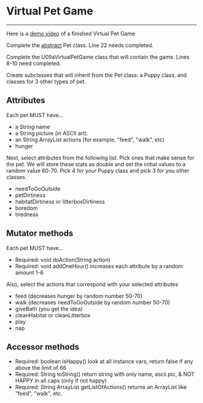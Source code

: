 # Virtual Pet Game
---

Here is a [demo video](https://drive.google.com/file/d/12lmCfq5ru7Vth4apWrTKk2eomeqEvJ-J/view?usp=sharing) of a finished Virtual Pet Game

Complete the [abstract](https://www.w3schools.com/java/java_abstract.asp) Pet class. Line 22 needs completed.

Complete the U09aVirtualPetGame class that will contain the game. Lines 8-10 need completed.

Create subclasses that will inherit from the Pet class: a Puppy class, and classes for 3 other types of pet.



## Attributes

Each pet MUST have...
- a String name
- a String picture (in ASCII art).
- an String ArrayList actions (for example, "feed", "walk", etc)
- hunger

Next, select attributes from the following list. Pick ones that make sense for the pet. We will store these stats as double and set the initial values to a random value 60-70. Pick 4 for your Puppy class and pick 3 for you other classes.

- needToGoOutside
- petDirtiness
- habitatDirtiness or litterboxDirtiness
- boredom
- tiredness

## Mutator methods

Each pet MUST have...
- Required: void doAction(String action)
- Required: void addOneHour() increases each attribute by a random amount 1-6

Also, select the actions that correspond with your selected attributes
- feed (decreases hunger by random number 50-70)
- walk (decreases needToGoOutside by random number 50-70)
- giveBath (you get the idea)
- cleanHabitat or cleanLitterbox
- play
- nap


## Accessor methods

- Required: boolean isHappy() look at all instance vars, return false if any above the limit of 66
- Required: String toString() return string with only name, ascii pic, & NOT HAPPY in all caps (only if not happy)
- Required: String ArrayList getListOfActions() returns an ArrayList like "feed", "walk", etc.
